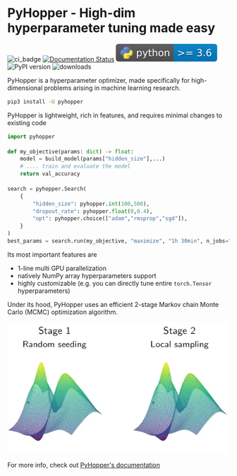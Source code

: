 # PyHopper -  High-dim hyperparameter tuning made easy

![ci_badge](https://github.com/PyHopper/PyHopper/actions/workflows/continuous_integration.yml/badge.svg) [![Documentation Status](https://readthedocs.org/projects/pyhopper/badge/?version=latest)](https://pyhopper.readthedocs.io/en/latest/?badge=latest) ![pyversion](docs/img/pybadge.svg)
![PyPI version](https://img.shields.io/pypi/v/pyhopper)
![downloads](https://img.shields.io/pypi/dm/pyhopper)


PyHopper is a hyperparameter optimizer, made specifically for high-dimensional problems arising in machine learning research.

```bash
pip3 install -U pyhopper
```

PyHopper is lightweight, rich in features, and requires minimal changes to existing code

```python
import pyhopper

def my_objective(params: dict) -> float:
    model = build_model(params["hidden_size"],...)
    # .... train and evaluate the model
    return val_accuracy

search = pyhopper.Search(
    {
        "hidden_size": pyhopper.int(100,500),
        "dropout_rate": pyhopper.float(0,0.4),
        "opt": pyhopper.choice(["adam","rmsprop","sgd"]),
    }
)
best_params = search.run(my_objective, "maximize", "1h 30min", n_jobs="per-gpu")
```

Its most important features are

- 1-line multi GPU parallelization
- natively NumPy array hyperparameters support
- highly customizable (e.g. you can directly tune entire ```torch.Tensor``` hyperparameters)

Under its hood, PyHopper uses an efficient 2-stage Markov chain Monte Carlo (MCMC) optimization algorithm.

![alt](docs/img/sampling.webp)

For more info, check out [PyHopper's documentation](https://pyhopper.readthedocs.io/)